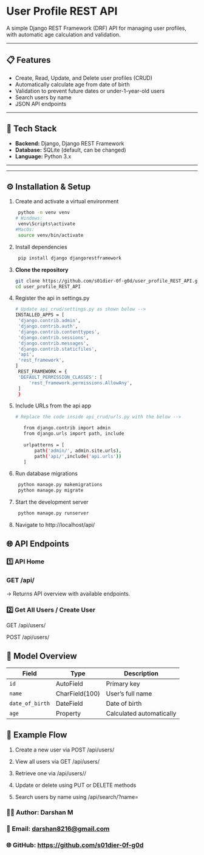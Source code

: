 # User Profile REST API

A simple Django REST Framework (DRF) API for managing user profiles, with automatic age calculation and validation.

---

## 📋 Features

- Create, Read, Update, and Delete user profiles (CRUD)
- Automatically calculate age from date of birth
- Validation to prevent future dates or under-1-year-old users
- Search users by name
- JSON API endpoints

---

## 🧱 Tech Stack

- **Backend:** Django, Django REST Framework  
- **Database:** SQLite (default, can be changed)
- **Language:** Python 3.x  

---


---

## ⚙️ Installation & Setup

1. Create and activate a virtual environment
   ```bash
    python -m venv venv
   # Windows:
    venv\Scripts\activate    
   #MacOs:
    source venv/bin/activate

2. Install dependencies
   ```bash
    pip install django djangorestframework


3. **Clone the repository**
   ```bash
   git clone https://github.com/s01dier-0f-g0d/user_profile_REST_API.git
   cd user_profile_REST_API

4. Register the api in settings.py
   ```bash
   # Update api_crud/settings.py as shown below -->
   INSTALLED_APPS = [
    'django.contrib.admin',
    'django.contrib.auth',
    'django.contrib.contenttypes',
    'django.contrib.sessions',
    'django.contrib.messages',
    'django.contrib.staticfiles',
    'api',
    'rest_framework',
   ]
    REST_FRAMEWORK = {
    'DEFAULT_PERMISSION_CLASSES': [
        'rest_framework.permissions.AllowAny',
    ]
    }

5. Include URLs from the api app
   ```bash
   # Replace the code inside api_crud/urls.py with the below -->
   
      from django.contrib import admin
      from django.urls import path, include
      
      urlpatterns = [
          path('admin/', admin.site.urls),
          path('api/',include('api.urls'))
      ]

5. Run database migrations
   ```bash
    python manage.py makemigrations
    python manage.py migrate

6. Start the development server
   ```bash
    python manage.py runserver
   
7. Navigate to http://localhost/api/

## 🌐 API Endpoints
### 1️⃣ API Home
### GET /api/
→ Returns API overview with available endpoints.

### 2️⃣ Get All Users / Create User
GET /api/users/

POST /api/users/


## 🧠 Model Overview
| Field           | Type           | Description              |
| --------------- | -------------- | ------------------------ |
| `id`            | AutoField      | Primary key              |
| `name`          | CharField(100) | User’s full name         |
| `date_of_birth` | DateField      | Date of birth            |
| `age`           | Property       | Calculated automatically |

## 🚀 Example Flow

1. Create a new user via POST /api/users/

2. View all users via GET /api/users/

3. Retrieve one via /api/users/<id>/

4. Update or delete using PUT or DELETE methods

5. Search users by name using /api/search/?name=<term>

### 👨‍💻 Author: Darshan M
### 📧 Email: darshan8216@gmail.com
### 🌐 GitHub: https://github.com/s01dier-0f-g0d
